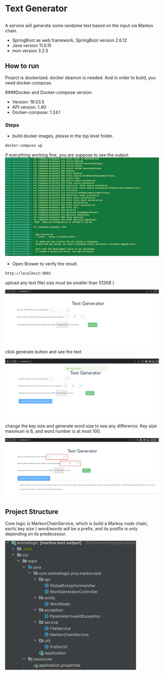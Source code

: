# Text Generator 
## 

A service will generate some randome text based on the input via Markov chain.

- SpringBoot as web framework, SpringBoot version 2.6.12
- Java version 11.0.15
- mvn version 3.2.5

## How to run

Project is dockerized. docker deamon is needed. And in order to build, you
need docker-compose.

####Docker and Docker-compose version:
- Version:           19.03.5
- API version:       1.40
- Docker-compose:    1.24.1

### Steps

- build docker images, please in the top level folder.

```sh
docker-compose up
```

if everything working fine, you are suppose to see the output:
![img_5.png](img_5.png)

- Open Brower to verify the result.
```sh
http://localhost:9001
```

upload any text file( size must be smaller than 512KB )

![img_4.png](img_4.png)

click generate button and see the text

![img_1.png](img_1.png)

change the key size and generate word size to see any difference. Key size maximum is 6, and word
number is at most 100.

![img_2.png](img_2.png)

## Project Structure

Core logic is MarkovChainService, which is build a Markoy node chain,
each( key size ) word/words will be a prefix, and its postfix is only depending on its predecessor.

![img_3.png](img_3.png)
